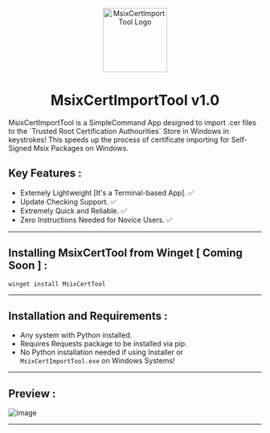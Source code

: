 <p align="center">
  <img src="https://github.com/Chill-Astro/MsixCertImportTool/blob/main/MsixCertImportTool.ico" width="128px" height="128px" alt="MsixCertImportTool Logo">
</p>
<h1 align="center">MsixCertImportTool v1.0</h1>
MsixCertImportTool is a SimpleCommand App designed to import .cer files to the `Trusted Root Certification Authourities` Store in Windows in keystrokes! This speeds up the process of certificate importing for Self-Signed Msix Packages on Windows. 

## Key Features :

- Extemely Lightweight [It's a Terminal-based App]. ✅
- Update Checking Support. ✅
- Extremely Quick and Reliable. ✅
- Zero Instructions Needed for Novice Users. ✅

---

## Installing MsixCertTool from Winget [ Coming Soon ] :

    winget install MsixCertTool

---
    

## Installation and Requirements :

- Any system with Python installed.
- Requires Requests package to be installed via pip.
- No Python installation needed if using Installer or `MsixCertImportTool.exe` on Windows Systems!

---

## Preview :

![image](https://github.com/user-attachments/assets/7ff05b36-bba7-42fc-adbf-65146669f4a6)

---


